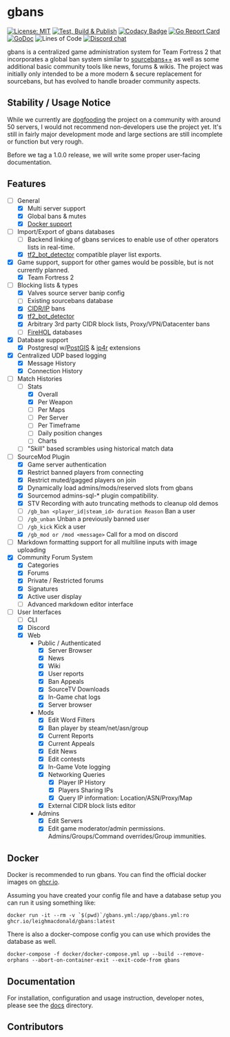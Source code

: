 # gbans

[![License: MIT](https://img.shields.io/badge/License-MIT-yellow.svg)](https://opensource.org/licenses/MIT)
[![Test, Build & Publish](https://github.com/leighmacdonald/gbans/actions/workflows/build.yml/badge.svg?branch=master)](https://github.com/leighmacdonald/gbans/actions/workflows/build.yml)
[![Codacy Badge](https://api.codacy.com/project/badge/Grade/f06234b0551a49cc8ac111d7b77827b2)](https://www.codacy.com/manual/leighmacdonald/gbans?utm_source=github.com&amp;utm_medium=referral&amp;utm_content=leighmacdonald/gbans&amp;utm_campaign=Badge_Grade)
[![Go Report Card](https://goreportcard.com/badge/github.com/leighmacdonald/gbans)](https://goreportcard.com/report/github.com/leighmacdonald/gbans)
[![GoDoc](https://godoc.org/github.com/leighmacdonald/gbans?status.svg)](https://pkg.go.dev/github.com/leighmacdonald/gbans)
![Lines of Code](https://tokei.rs/b1/github/leighmacdonald/gbans)
[![Discord chat](https://img.shields.io/discord/704508824320475218)](https://discord.gg/YEWed3wY3F)

gbans is a centralized game administration system for Team Fortress 2 that incorporates a global ban system similar to
[sourcebans++](https://sbpp.dev) as well as some additional basic community tools like news, forums & wikis.
The project was initially only intended to be a more modern & secure replacement for sourcebans, but has evolved to
handle broader community aspects.

## Stability / Usage Notice

While we currently are [dogfooding](https://en.wikipedia.org/wiki/Eating_your_own_dog_food) the project on a
community with around 50 servers, I would not recommend non-developers use the project yet. It's still in fairly
major development mode and large sections are still incomplete or function but very rough.

Before we tag a 1.0.0 release, we will write some proper user-facing documentation.

## Features

- [ ] General
    - [x] Multi server support
    - [x] Global bans & mutes
    - [x] [Docker support](https://ghcr.io/leighmacdonald/gbans:latest)
- [ ] Import/Export of gbans databases
    - [ ] Backend linking of gbans services to enable use of other operators lists in real-time.
    - [x] [tf2_bot_detector](https://github.com/PazerOP/tf2_bot_detector) compatible player list exports.
- [x] Game support, support for other games would be possible, but is not currently planned.
    - [x] Team Fortress 2
- [ ] Blocking lists & types
    - [x] Valves source server banip config
    - [ ] Existing sourcebans database
    - [x] [CIDR/IP](https://en.wikipedia.org/wiki/Classless_Inter-Domain_Routing) bans
    - [x] [tf2_bot_detector](https://github.com/PazerOP/tf2_bot_detector/blob/master/staging/cfg/playerlist.official.json)
    - [x] Arbitrary 3rd party CIDR block lists, Proxy/VPN/Datacenter bans
    - [ ] [FireHOL](https://github.com/firehol/blocklist-ipsets) databases
- [x] Database support
    - [x] Postgresql w/[PostGIS](https://postgis.net/) & [ip4r](https://github.com/RhodiumToad/ip4r) extensions
- [x] Centralized UDP based logging
    - [x] Message History
    - [x] Connection History
- [ ] Match Histories
    - [ ] Stats
        - [x] Overall
        - [x] Per Weapon
        - [ ] Per Maps
        - [ ] Per Server
        - [ ] Per Timeframe
        - [ ] Daily position changes
        - [ ] Charts
    - [ ] "Skill" based scrambles using historical match data
- [ ] SourceMod Plugin
    - [x] Game server authentication
    - [x] Restrict banned players from connecting
    - [x] Restrict muted/gagged players on join
    - [x] Dynamically load admins/mods/reserved slots from gbans
    - [x] Sourcemod admins-sql-* plugin compatibility.
    - [x] STV Recording with auto truncating methods to cleanup old demos
    - [ ] `/gb_ban <player_id|steam_id> duration Reason` Ban a user
    - [ ] `/gb_unban` Unban a previously banned user
    - [ ] `/gb_kick` Kick a user
    - [x] `/gb_mod or /mod <message>` Call for a mod on discord
- [ ] Markdown formatting support for all multiline inputs with image uploading
- [x] Community Forum System
  - [x] Categories
  - [x] Forums
  - [x] Private / Restricted forums
  - [x] Signatures
  - [x] Active user display
  - [ ] Advanced markdown editor interface
- [ ] User Interfaces
    - [ ] CLI
    - [x] Discord
    - [x] Web
        - Public / Authenticated
          - [x] Server Browser
          - [x] News
          - [x] Wiki
          - [x] User reports
          - [x] Ban Appeals
          - [x] SourceTV Downloads
          - [x] In-Game chat logs
          - [x] Server browser
        - Mods
          - [x] Edit Word Filters
          - [x] Ban player by steam/net/asn/group
          - [x] Current Reports
          - [x] Current Appeals
          - [x] Edit News
          - [x] Edit contests
          - [x] In-Game Vote logging
          - [x] Networking Queries
            - [x] Player IP History
            - [x] Players Sharing IPs
            - [x] Query IP information: Location/ASN/Proxy/Map
          - [x] External CIDR block lists editor
        - Admins
            - [x] Edit Servers
            - [x] Edit game moderator/admin permissions. Admins/Groups/Command overrides/Group immunities.

## Docker

Docker is recommended to run gbans. You can find the official docker images on
[ghcr.io](https://github.com/leighmacdonald/gbans/pkgs/container/gbans).

Assuming you have created your config file and have a database setup you can run it using something
like:

    docker run -it --rm -v `$(pwd)`/gbans.yml:/app/gbans.yml:ro ghcr.io/leighmacdonald/gbans:latest

There is also a docker-compose config you can use which provides the database as well.

    docker-compose -f docker/docker-compose.yml up --build --remove-orphans --abort-on-container-exit --exit-code-from gbans

## Documentation

For installation, configuration and usage instruction, developer notes, please see the [docs](docs) directory.

## Contributors

<!-- readme: contributors -start -->
<!-- readme: contributors -end -->